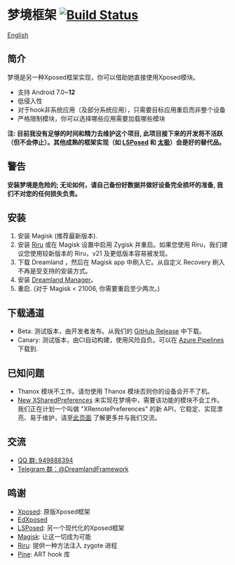 # 梦境框架 [![Build Status](https://dev.azure.com/ssz33334930121/ssz3333493/_apis/build/status/canyie.Dreamland?branchName=master)](https://dev.azure.com/ssz33334930121/ssz3333493/_build/latest?definitionId=1&branchName=master)

[English](README.md)

## 简介
梦境是另一种Xposed框架实现，你可以借助她直接使用Xposed模块。
- 支持 Android 7.0~**12**
- 低侵入性
- 对于hook非系统应用（及部分系统应用），只需要目标应用重启而非整个设备
- 严格限制模块，你可以选择哪些应用需要加载哪些模块

**注: 目前我没有足够的时间和精力去维护这个项目, 此项目接下来的开发将不活跃（但不会停止）。其他成熟的框架实现（如 [LSPosed](https://github.com/LSPosed/LSPosed) 和 [太极](https://taichi.cool/)）会是好的替代品。**

## 警告
**安装梦境是危险的; 无论如何，请自己备份好数据并做好设备完全损坏的准备, 我们不对您的任何损失负责。**

## 安装
1. 安装 Magisk (推荐最新版本).
2. 安装 [Riru](https://github.com/RikkaApps/Riru) 或在 Magisk 设置中启用 Zygisk 并重启。如果您使用 Riru，我们建议您使用较新版本的 Riru，v21 及更低版本容易被发现。
3. 下载 Dreamland ，然后在 Magisk app 中刷入它。从自定义 Recovery 刷入不再是受支持的安装方式。
4. 安装 [Dreamland Manager](https://github.com/canyie/DreamlandManager/releases)。
5. 重启. (对于 Magisk < 21006, 你需要重启至少两次。)

## 下载通道
- Beta: 测试版本，由开发者发布。从我们的 [GitHub Release](https://github.com/canyie/Dreamland/releases) 中下载。
- Canary: 测试版本，由CI自动构建，使用风险自负。可以在 [Azure Pipelines](https://dev.azure.com/ssz33334930121/ssz3333493/_build/latest?definitionId=1&branchName=master) 下载到.

## 已知问题
- Thanox 模块不工作。请勿使用 Thanox 模块否则你的设备会开不了机。
- [New XSharedPreferences](https://github.com/LSPosed/LSPosed/wiki/New-XSharedPreferences) 未实现在梦境中，需要该功能的模块不会工作。我们正在计划一个叫做 "XRemotePreferences" 的新 API，它稳定、实现漂亮、易于维护，请至[此页面](https://github.com/libxposed/XposedService/issues/1) 了解更多并与我们交流。

## 交流
- [QQ 群: 949888394](https://shang.qq.com/wpa/qunwpa?idkey=25549719b948d2aaeb9e579955e39d71768111844b370fcb824d43b9b20e1c04)
- [Telegram 群：@DreamlandFramework](https://t.me/DreamlandFramework)

## 鸣谢
- [Xposed](https://github.com/rovo89/Xposed): 原版Xposed框架
- [EdXposed](https://github.com/ElderDrivers/EdXposed)
- [LSPosed](https://github.com/LSPosed/LSPosed): 另一个现代化的Xposed框架
- [Magisk](https://github.com/topjohnwu/Magisk/): 让这一切成为可能
- [Riru](https://github.com/RikkaApps/Riru): 提供一种方法注入 zygote 进程
- [Pine](https://github.com/canyie/pine): ART hook 库
